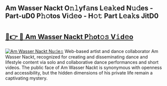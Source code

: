 ## Am Wasser Nackt O𝚗𝚕yf𝚊ns L𝚎a𝚔ed N𝚞𝚍es - Part-uD0 P𝚑𝚘tos Vi𝚍𝚎o - H𝚘𝚝 Part L𝚎a𝚔s JitD0

# <h2><a href="http://kfcvbq1.oniu.top/?m=Am+Wasser+Nackt">🔗👉 🔴 Am Wasser Nackt P𝚑ot𝚘𝚜 V𝚒d𝚎o</a></h2>

[![Am Wasser Nackt Nu𝚍e𝚜](https://i.imgur.com/0qMVB7G.gif)](http://kfcvbq1.oniu.top/?m=Am+Wasser+Nackt)
Web-based artist and dance collaborator Am Wasser Nackt, recognized for creating and disseminating dance and lifestyle content via solo and collaborative dance performances and short videos. The public face of Am Wasser Nackt is synonymous with openness and accessibility, but the hidden dimensions of his private life remain a captivating mystery.  
